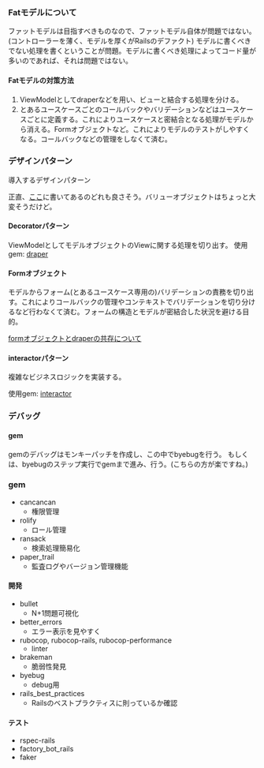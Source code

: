 ### Fatモデルについて
ファットモデルは目指すべきものなので、ファットモデル自体が問題ではない。(コントローラーを薄く、モデルを厚くがRailsのデファクト)
モデルに書くべきでない処理を書くということが問題。モデルに書くべき処理によってコード量が多いのであれば、それは問題ではない。

#### Fatモデルの対策方法
1. ViewModelとしてdraperなどを用い、ビューと結合する処理を分ける。
2. とあるユースケースごとのコールバックやバリデーションなどはユースケースごとに定義する。これによりユースケースと密結合となる処理がモデルから消える。Formオブジェクトなど。これによりモデルのテストがしやすくなる。コールバックなどの管理をしなくて済む。

### デザインパターン
導入するデザインパターン

正直、[ここ](https://product-development.io/posts/rails-design-patterns)に書いてあるのどれも良さそう。バリューオブジェクトはちょっと大変そうだけど。

#### Decoratorパターン
ViewModelとしてモデルオブジェクトのViewに関する処理を切り出す。
使用gem: [draper](https://github.com/drapergem/draper)

#### Formオブジェクト
モデルからフォーム(とあるユースケース専用の)バリデーションの責務を切り出す。これによりコールバックの管理やコンテキストでバリデーションを切り分けるなど行わなくて済む。フォームの構造とモデルが密結合した状況を避ける目的。

[formオブジェクトとdraperの共存について](https://web-salad.hateblo.jp/entry/2014/05/22/005754)

#### interactorパターン
複雑なビジネスロジックを実装する。

使用gem: [interactor](https://github.com/collectiveidea/interactor)

### デバッグ
#### gem
gemのデバッグはモンキーパッチを作成し、この中でbyebugを行う。
もしくは、byebugのステップ実行でgemまで進み、行う。(こちらの方が楽ですね。)

### gem
- cancancan
  - 権限管理
- rolify
  - ロール管理
- ransack
  - 検索処理簡易化
- paper_trail
  - 監査ログやバージョン管理機能

#### 開発
- bullet
  - N+1問題可視化
- better_errors
  - エラー表示を見やすく
- rubocop, rubocop-rails, rubocop-performance
  - linter
- brakeman
  - 脆弱性発見
- byebug
  - debug用
- rails_best_practices
  - Railsのベストプラクティスに則っているか確認

#### テスト
- rspec-rails
- factory_bot_rails
- faker
